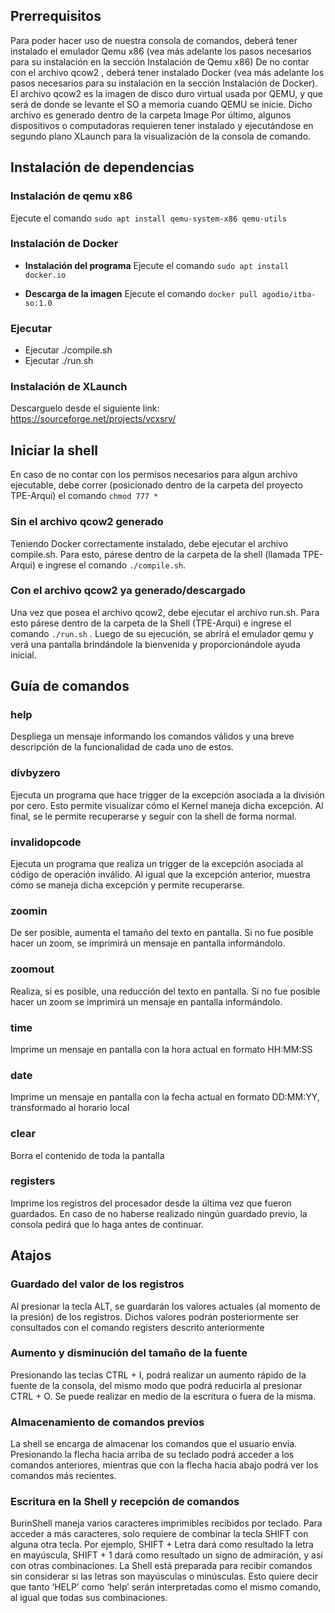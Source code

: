 ## Prerrequisitos

Para poder hacer uso de nuestra consola de comandos, deberá tener instalado el emulador Qemu x86 (vea más adelante los pasos necesarios para su instalación en la sección Instalación de Qemu x86)
De no contar con el archivo qcow2 , deberá tener instalado Docker (vea más adelante los pasos necesarios para su instalación en la sección Instalación de Docker). El archivo qcow2 es la imagen de disco duro virtual usada por QEMU, y que será de donde se levante el SO a memoria cuando QEMU se inicie. Dicho archivo es generado dentro de la carpeta Image
Por último, algunos dispositivos o computadoras requieren tener instalado y ejecutándose en segundo plano XLaunch para la visualización de la consola de comando.

## Instalación de dependencias

### Instalación de qemu x86

Ejecute el comando  ```sudo apt install qemu‐system‐x86 qemu‐utils```

### Instalación de Docker

- **Instalación del programa**
Ejecute el comando ```sudo apt install docker.io```

- **Descarga de la imagen** 
Ejecute el comando ```docker pull agodio/itba‐so:1.0```


### Ejecutar

- Ejecutar ./compile.sh
- Ejecutar ./run.sh

### Instalación de XLaunch
Descarguelo desde el siguiente link:  https://sourceforge.net/projects/vcxsrv/

## Iniciar la shell

En caso de no contar con los permisos necesarios para algun archivo ejecutable, debe correr (posicionado dentro de la carpeta del proyecto TPE-Arqui) el comando ```chmod 777 *```

### Sin el archivo qcow2 generado
Teniendo Docker correctamente instalado, debe ejecutar el archivo compile.sh. Para esto, párese dentro de la carpeta de la shell (llamada TPE-Arqui) e ingrese el comando ```./compile.sh```.

### Con el archivo qcow2 ya generado/descargado
Una vez que posea el archivo qcow2, debe ejecutar el archivo run.sh. Para esto párese dentro de la carpeta de la Shell (TPE-Arqui) e ingrese el comando ```./run.sh``` . Luego de su ejecución, se abrirá el emulador qemu y verá una pantalla brindándole la bienvenida y proporcionándole ayuda inicial.

## Guía de comandos

### help
Despliega un mensaje informando los comandos válidos y una breve descripción de la funcionalidad de cada uno de estos.

### divbyzero
Ejecuta un programa que hace trigger de la excepción asociada a la división por cero. Esto permite visualizar cómo el Kernel maneja dicha excepción. Al final, se le permite recuperarse y seguir con la shell de forma normal.

### invalidopcode
Ejecuta un programa que realiza un trigger de la excepción asociada al código de operación inválido. Al igual que la excepción anterior, muestra cómo se maneja dicha excepción y permite recuperarse.

### zoomin
De ser posible, aumenta el tamaño del texto en pantalla. Si no fue posible hacer un zoom, se imprimirá un mensaje en pantalla informándolo.

### zoomout
Realiza, si es posible, una reducción del texto en pantalla. Si no fue posible hacer un zoom se imprimirá un mensaje en pantalla informándolo.

### time
Imprime un mensaje en pantalla con la hora actual en formato HH:MM:SS

### date
Imprime un mensaje en pantalla con la fecha actual en formato DD:MM:YY, transformado al horario local

### clear
Borra el contenido de toda la pantalla

### registers
Imprime los registros del procesador desde la última vez que fueron guardados. En caso de no haberse realizado ningún guardado previo, la consola pedirá que lo haga antes de continuar. 

## Atajos
### Guardado del valor de los registros
Al presionar la tecla ALT, se guardarán los valores actuales (al momento de la presión) de los registros. Dichos valores podrán posteriormente ser consultados con el comando registers descrito anteriormente

### Aumento y disminución del tamaño de la fuente
Presionando las teclas CTRL + I, podrá realizar un aumento rápido de la fuente de la consola, del mismo modo que podrá reducirla al presionar CTRL + O. Se puede realizar en medio de la escritura o fuera de la misma.

### Almacenamiento de comandos previos
La shell se encarga de almacenar los comandos que el usuario envía. Presionando la flecha hacia arriba de su teclado podrá acceder a los comandos anteriores, mientras que con la flecha hacia abajo podrá ver los comandos más recientes. 

### Escritura en la Shell y recepción de comandos
BurinShell maneja varios caracteres imprimibles recibidos por teclado. Para acceder a más caracteres, solo requiere de combinar la tecla SHIFT con alguna otra tecla. Por ejemplo, SHIFT + Letra dará como resultado la letra en mayúscula, SHIFT + 1 dará como resultado un signo de admiración, y así con otras combinaciones.
	La Shell está preparada para recibir comandos sin considerar si las letras son mayúsculas o minúsculas. Esto quiere decir que tanto ‘HELP’ como ‘help’ serán interpretadas como el mismo comando, al igual que todas sus combinaciones.
